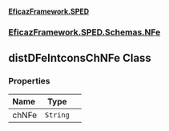 #### [EficazFramework.SPED](EficazFrameworkSPED.md 'EficazFramework SPED')
### [EficazFramework.SPED.Schemas.NFe](EficazFramework.SPED.Schemas.NFe.md 'EficazFramework.SPED.Schemas.NFe')

## distDFeIntconsChNFe Class
### Properties

| Name | Type | |
| :--- | :---: | :--- |
| chNFe | `String` |  |
